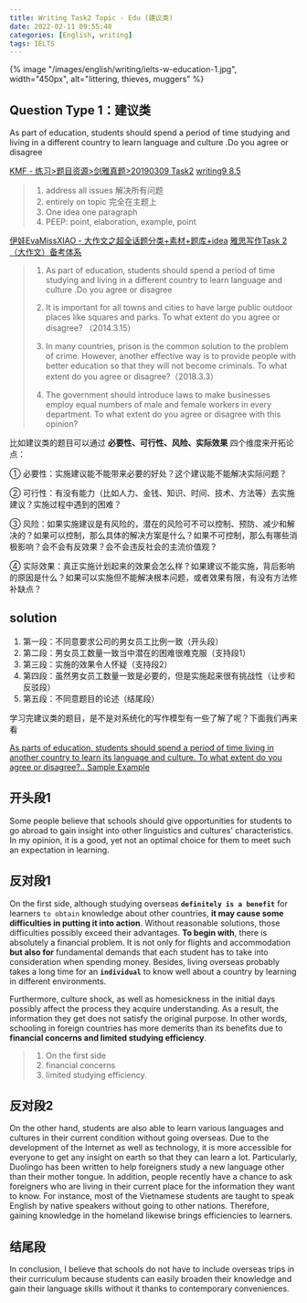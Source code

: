 ```yaml
---
title: Writing Task2 Topic - Edu (建议类)
date: 2022-02-11 09:55:48
categories: [English, writing]
tags: IELTS
---
```


{% image "/images/english/writing/ielts-w-education-1.jpg", width="450px", alt="littering, thieves, muggers" %}

<!-- more -->

## Question Type 1：建议类

As part of education, students should spend a period of time studying and living in a different country to learn language and culture .Do you agree or disagree

[KMF - 练习>题目资源>剑雅真题>20190309 Task2](https://ielts.kmf.com/question/0/71rc4j.html)
[writing9 8.5](https://writing9.com/text/5f6b743c4147c1001831aa02)

> 1. address all issues 解决所有问题
> 2. entirely on topic 完全在主题上
> 3. One idea one paragraph
> 4. PEEP: point, elaboration, example, point

[伊娃EvaMissXIAO​ - 大作文之超全话题分类+素材+题库+idea](https://zhuanlan.zhihu.com/p/138144807)
[雅思写作Task 2（大作文）备考体系](https://zhuanlan.zhihu.com/p/114305647)

> 1. As part of education, students should spend a period of time studying and living in a different country to learn language and culture .Do you agree or disagree
>
> 2. It is important for all towns and cities to have large public outdoor places like squares and parks. To what extent do you agree or disagree? （2014.3.15）
>
> 3. In many countries, prison is the common solution to the problem of crime. However, another effective way is to provide people with better education so that they will not become criminals. To what extent do you agree or disagree?（2018.3.3）
>
> 4. The government should introduce laws to make businesses employ equal numbers of male and female workers in every department. To what extent do you agree or disagree with this opinion?

比如建议类的题目可以通过 **必要性、可行性、风险、实际效果** 四个维度来开拓论点：

① 必要性：实施建议能不能带来必要的好处？这个建议能不能解决实际问题？

② 可行性：有没有能力（比如人力、金钱、知识、时间、技术、方法等）去实施建议？实施过程中遇到的困难？

③ 风险：如果实施建议是有风险的，潜在的风险可不可以控制、预防、减少和解决的？如果可以控制，那么具体的解决方案是什么？如果不可控制，那么有哪些消极影响？会不会有反效果？会不会违反社会的主流价值观？

④ 实际效果：真正实施计划起来的效果会怎么样？如果建议不能实施，背后影响的原因是什么？如果可以实施但不能解决根本问题，或者效果有限，有没有方法修补缺点？

## solution

1. 第一段：不同意要求公司的男女员工比例一致（开头段）
2. 第二段：男女员工数量一致当中潜在的困难很难克服（支持段1）
3. 第三段：实施的效果令人怀疑（支持段2）
4. 第四段：虽然男女员工数量一致是必要的，但是实施起来很有挑战性（让步和反驳段）
5. 第五段：不同意题目的论述（结尾段）

学习完建议类的题目，是不是对系统化的写作模型有一些了解了呢？下面我们再来看

[As parts of education, students should spend a period of time living in another country to learn its language and culture. To what extent do you agree or disagree?.. Sample Example](http://writing9.com/text/5f6b743c4147c1001831aa02)

## 开头段1

Some people believe that schools should give opportunities for students to go abroad to gain insight into other linguistics and cultures' characteristics. In my opinion, it is a good, yet not an optimal choice for them to meet such an expectation in learning.

## 反对段1

On the first side, although studying overseas **`definitely is a benefit`** for learners `to obtain` knowledge about other countries, **it may cause some difficulties in putting it into action**. Without reasonable solutions, those difficulties possibly exceed their advantages. **To begin with**, there is absolutely a financial problem. It is not only for flights and accommodation **but also for** fundamental demands that each student has to take into consideration when spending money. Besides, living overseas probably takes a long time for an **`individual`** to know well about a country by learning in different environments. 

 Furthermore, culture shock, as well as homesickness in the initial days possibly affect the process they acquire understanding.  As a result, the information they get does not satisfy the original purpose. In other words, schooling in foreign countries has more demerits than its benefits due to **financial concerns and limited studying efficiency**.


> 1. On the first side
> 2. financial concerns 
> 3. limited studying efficiency. 

## 反对段2

On the other hand, students are also able to learn various languages and cultures in their current condition without going overseas. Due to the development of the Internet as well as technology, it is more accessible for everyone to get any insight on earth so that they can learn a lot. Particularly, Duolingo has been written to help foreigners study a new language other than their mother tongue. In addition, people recently have a chance to ask foreigners who are living in their current place for the information they want to know. For instance, most of the Vietnamese students are taught to speak English by native speakers without going to other nations. Therefore, gaining knowledge in the homeland likewise brings efficiencies to learners.

## 结尾段

In conclusion, I believe that schools do not have to include overseas trips in their curriculum because students can easily broaden their knowledge and gain their language skills without it thanks to contemporary conveniences.